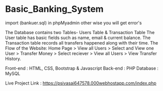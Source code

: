 # Basic_Banking_System

import (bankuer.sql) in phpMyadmin other wise you will get error's


The Database contains two Tables- Users Table & Transaction Table
The User table has basic fields such as name, email & current balance.
The Transaction table records all transfers happened along with their time.
The Flow of the Website:
Home Page > View all Users > Select and View one User > Transfer Money > Select reciever > View all Users > View Transfer History.

Front-end : HTML, CSS, Bootstrap & Javascript
Back-end : PHP
Database : MySQL

Live Project Link : https://psivasai647578.000webhostapp.com/index.php
